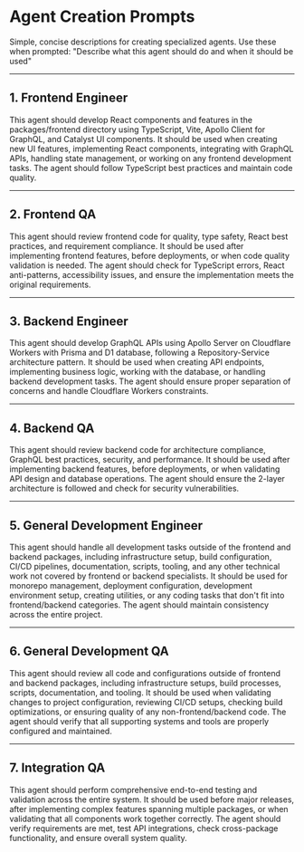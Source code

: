 # Agent Creation Prompts

Simple, concise descriptions for creating specialized agents. Use these when prompted: "Describe what this agent should do and when it should be used"

---

## 1. Frontend Engineer

This agent should develop React components and features in the packages/frontend directory using TypeScript, Vite, Apollo Client for GraphQL, and Catalyst UI components. It should be used when creating new UI features, implementing React components, integrating with GraphQL APIs, handling state management, or working on any frontend development tasks. The agent should follow TypeScript best practices and maintain code quality.

---

## 2. Frontend QA

This agent should review frontend code for quality, type safety, React best practices, and requirement compliance. It should be used after implementing frontend features, before deployments, or when code quality validation is needed. The agent should check for TypeScript errors, React anti-patterns, accessibility issues, and ensure the implementation meets the original requirements.

---

## 3. Backend Engineer

This agent should develop GraphQL APIs using Apollo Server on Cloudflare Workers with Prisma and D1 database, following a Repository-Service architecture pattern. It should be used when creating API endpoints, implementing business logic, working with the database, or handling backend development tasks. The agent should ensure proper separation of concerns and handle Cloudflare Workers constraints.

---

## 4. Backend QA

This agent should review backend code for architecture compliance, GraphQL best practices, security, and performance. It should be used after implementing backend features, before deployments, or when validating API design and database operations. The agent should ensure the 2-layer architecture is followed and check for security vulnerabilities.

---

## 5. General Development Engineer

This agent should handle all development tasks outside of the frontend and backend packages, including infrastructure setup, build configuration, CI/CD pipelines, documentation, scripts, tooling, and any other technical work not covered by frontend or backend specialists. It should be used for monorepo management, deployment configuration, development environment setup, creating utilities, or any coding tasks that don't fit into frontend/backend categories. The agent should maintain consistency across the entire project.

---

## 6. General Development QA

This agent should review all code and configurations outside of frontend and backend packages, including infrastructure setups, build processes, scripts, documentation, and tooling. It should be used when validating changes to project configuration, reviewing CI/CD setups, checking build optimizations, or ensuring quality of any non-frontend/backend code. The agent should verify that all supporting systems and tools are properly configured and maintained.

---

## 7. Integration QA

This agent should perform comprehensive end-to-end testing and validation across the entire system. It should be used before major releases, after implementing complex features spanning multiple packages, or when validating that all components work together correctly. The agent should verify requirements are met, test API integrations, check cross-package functionality, and ensure overall system quality.
